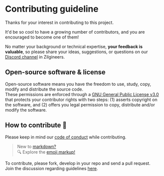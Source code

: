 # Contributing guideline

Thanks for your interest in contributing to this project.

It'd be so cool to have a growing number of contributors, and you are encouraged to become one of them!

No matter your background or technical expertise, **your feedback is valuable**, so please share your ideas, suggestions, or questions on our [Discord channel](https://discord.gg/FMAUh4ZNwZ) in Zilgineers.

## Open-source software & license

Open-source software means you have the freedom to use, study, copy, modify and distribute the source code.  
These permissions are enforced through a [GNU General Public License v3.0](../LICENSE) that protects your contributor rights with two steps: (1) asserts copyright on the software, and (2) offers you legal permission to copy, distribute and/or modify the software.

## How to contribute :high_brightness:

Please keep in mind our [code of conduct](./CODE_OF_CONDUCT.md) while contributing.

> New to [markdown?](https://docs.microsoft.com/en-us/azure/devops/project/wiki/markdown-guidance?view=azure-devops)  
> :mag: Explore the [emoji markup!](https://gist.github.com/rxaviers/7360908)

To contribute, please fork, develop in your repo and send a pull request. Join the discussion regarding guidelines [here](https://github.com/Zillacracy-org/ssibrowser.com/discussions/1).
